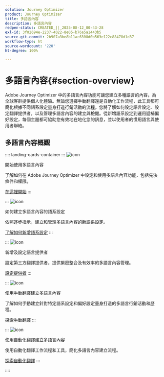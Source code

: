 ```yaml
---
solution: Journey Optimizer
product: Journey Optimizer
title: 多語言內容
description: 多語言內容
redpen-status: CREATED_||_2025-08-12_00-43-28
exl-id: 3f02694e-2237-4022-8e05-b76a5a1443b5
source-git-commit: 2b907a3be8b11ac6308d0b563e122c88478d1d37
workflow-type: ht
source-wordcount: '220'
ht-degree: 100%

---
```


# 多語言內容{#section-overview}

Adobe Journey Optimizer 中的多語言內容功能可讓您建立多種語言的內容，為全球客群提供個人化體驗。無論您選擇手動翻譯還是自動化工作流程，此工具都可簡化根據不同語系設定量身打造行銷活動的流程。您將了解如何設定語言設定、設定翻譯提供者，以及管理多語言內容的建立與檢閱。從新增語系設定到運用遞補偏好設定，每個主題都可協助您有效地在地化您的訊息，並以使用者的慣用語言與使用者聯絡。

## 多語言內容概觀

:::: landing-cards-container
:::
![icon](https://cdn.experienceleague.adobe.com/icons/circle-play.svg)

開始使用多語言內容

了解如何在 Adobe Journey Optimizer 中設定和使用多語言內容功能，包括先決條件和權限。

[在這裡開始](../using/content-management/multilingual-gs.md)
:::

:::
![icon](https://cdn.experienceleague.adobe.com/icons/list-check.svg)

如何建立多語言內容的語系設定

依照逐步指示，建立和管理多語言內容的新語系設定。

[了解如何新增語系設定](../using/content-management/multilingual-locale.md)
:::

:::
![icon](https://cdn.experienceleague.adobe.com/icons/gear.svg)

新增及設定語言提供者

設定第三方翻譯提供者，提供緊密整合及有效率的多語言內容管理。

[設定提供者](../using/content-management/multilingual-provider.md)
:::

:::
![icon](https://cdn.experienceleague.adobe.com/icons/bullseye.svg)

使用手動翻譯建立多語言內容

了解如何手動建立針對特定語系設定和偏好設定量身打造的多語言行銷活動和歷程。

[探索手動翻譯](../using/content-management/multilingual-manual.md)
:::

:::
![icon](https://cdn.experienceleague.adobe.com/icons/puzzle-piece.svg)

使用自動化翻譯建立多語言內容

使用自動化翻譯工作流程和工具，簡化多語言內容建立流程。

[探索自動化翻譯](../using/content-management/multilingual-automated.md)
:::

::::

